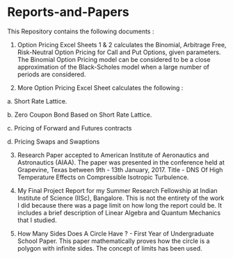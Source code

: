 # Reports-and-Papers

This Repository contains the following documents :

1. Option Pricing Excel Sheets 1 & 2 calculates the Binomial, Arbitrage Free, Risk-Neutral Option Pricing
for Call and Put Options, given parameters. The Binomial Option Pricing model can be considered to be a 
close approximation of the Black-Scholes model when a large number of periods are considered.

2. More Option Pricing Excel Sheet calculates the following :

  a. Short Rate Lattice.

  b. Zero Coupon Bond Based on Short Rate Lattice.

  c. Pricing of Forward and Futures contracts

  d. Pricing Swaps and Swaptions

3. Research Paper accepted to American Institute of Aeronautics and Astronautics (AIAA). The paper was presented in the
conference held at Grapevine, Texas between 9th - 13th January, 2017. Title - DNS Of High Temperature Effects on Compressible
Isotropic Turbulence.

4. My Final Project Report for my Summer Research Fellowship at Indian Institute of Science (IISc), Bangalore. 
This is not the entirety of the work I did because there was a page limit on how long the report could be. It includes 
a brief description of Linear Algebra and Quantum Mechanics that I studied.
5. How Many Sides Does A Circle Have ? - First Year of Undergraduate School Paper. This paper mathematically proves 
how the circle is a polygon with infinite sides. The concept of limits has been used.
